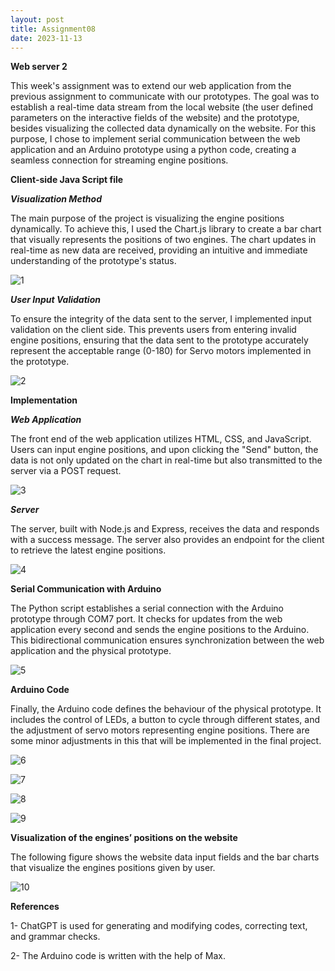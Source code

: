 ```yaml
---
layout: post
title: Assignment08
date: 2023-11-13
---
```



**Web server 2**


This week's assignment was to extend our web application from the previous assignment to communicate with our prototypes. The goal was to establish a real-time data stream from the local website (the user defined parameters on the interactive fields of the website) and the prototype, besides visualizing the collected data dynamically on the website. For this purpose, I chose to implement serial communication between the web application and an Arduino prototype using a python code, creating a seamless connection for streaming engine positions.



**Client-side Java Script file**


***Visualization Method***


The main purpose of the project is visualizing the engine positions dynamically. To achieve this, I used the Chart.js library to create a bar chart that visually represents the positions of two engines. The chart updates in real-time as new data are received, providing an intuitive and immediate understanding of the prototype's status.



![1](Code1.png)


***User Input Validation***


To ensure the integrity of the data sent to the server, I implemented input validation on the client side. This prevents users from entering invalid engine positions, ensuring that the data sent to the prototype accurately represent the acceptable range (0-180) for Servo motors implemented in the prototype.



![2](Code2.png)



**Implementation**


***Web Application***


The front end of the web application utilizes HTML, CSS, and JavaScript. Users can input engine positions, and upon clicking the "Send" button, the data is not only updated on the chart in real-time but also transmitted to the server via a POST request.



![3](Code3.png)


***Server***


The server, built with Node.js and Express, receives the data and responds with a success message. The server also provides an endpoint for the client to retrieve the latest engine positions.



![4](Code4.png)



**Serial Communication with Arduino**


The Python script establishes a serial connection with the Arduino prototype through COM7 port. It checks for updates from the web application every second and sends the engine positions to the Arduino. This bidirectional communication ensures synchronization between the web application and the physical prototype.


![5](Code5.png)



**Arduino Code**



Finally, the Arduino code defines the behaviour of the physical prototype. It includes the control of LEDs, a button to cycle through different states, and the adjustment of servo motors representing engine positions. There are some minor adjustments in this that will be implemented in the final project.



![6](Code6.png)

![7](Code7.png)

![8](Code8.png)

![9](Code9.png)



**Visualization of the engines’ positions on the website**


The following figure shows the website data input fields and the bar charts that visualize the engines positions given by user.  


![10](Code10.png)


**References**


1-	ChatGPT is used for generating and modifying codes, correcting text, and grammar checks.


2-	The Arduino code is written with the help of Max.


